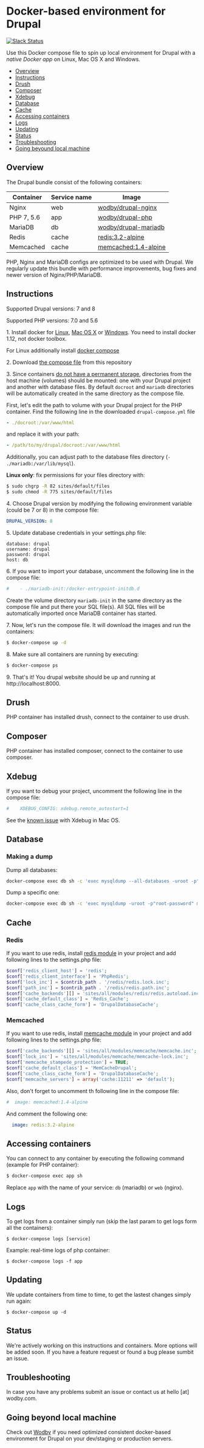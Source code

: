 # Docker-based environment for Drupal

[![Slack Status](http://docker.org.ru/badge.svg)](http://docker.org.ru/)

Use this Docker compose file to spin up local environment for Drupal with a *native Docker app* on Linux, Mac OS X and Windows. 

* [Overview](#overview)
* [Instructions](#instructions)
* [Drush](#drush)
* [Composer](#composer)
* [Xdebug](#xdebug)
* [Database](#database)
* [Cache](#cache)
* [Accessing containers](#accessing-containers)
* [Logs](#logs)
* [Updating](#updating)
* [Status](#status)
* [Troubleshooting](#troubleshooting)
* [Going beyound local machine](#going-beyond-local-machine)

## Overview

The Drupal bundle consist of the following containers:

| Container | Service name | Image | 
| --------- | ------- | ----- |
| Nginx   | web | <a href="https://hub.docker.com/r/wodby/drupal-nginx/" target="_blank">wodby/drupal-nginx</a> |
| PHP 7, 5.6   | app | <a href="https://hub.docker.com/r/wodby/drupal-php/" target="_blank">wodby/drupal-php</a> |
| MariaDB | db  |<a href="https://hub.docker.com/r/wodby/drupal-mariadb/" target="_blank">wodby/drupal-mariadb</a> |
| Redis | cache  |<a href="https://hub.docker.com/_/redis/" target="_blank">redis:3.2-alpine</a> 
| Memcached | cache  |<a href="https://hub.docker.com/_/memcached/" target="_blank">memcached:1.4-alpine</a> |

PHP, Nginx and MariaDB configs are optimized to be used with Drupal. We regularly update this bundle with performance improvements, bug fixes and newer version of Nginx/PHP/MariaDB.

## Instructions 

Supported Drupal versions: 7 and 8

Supported PHP versions: 7.0 and 5.6

1\. Install docker for <a href="https://docs.docker.com/engine/installation/" target="_blank">Linux</a>, <a href="https://docs.docker.com/engine/installation/mac" target="_blank">Mac OS X</a> or <a href="https://docs.docker.com/engine/installation/windows" target="_blank">Windows</a>. You need to install docker 1.12, not docker toolbox. 

For Linux additionally install <a href="https://docs.docker.com/compose/install/" target="_blank">docker compose</a>

2\. Download <a href="https://raw.githubusercontent.com/Wodby/drupal-compose/master/docker-compose.yml" target="_blank">the compose file</a> from this repository

3\. Since containers <a href="https://docs.docker.com/engine/tutorials/dockervolumes/" target="_blank">do not have a permanent storage</a>, directories from the host machine (volumes) should be mounted: one with your Drupal project and another with database files. By default `docroot` and `mariadb` directories will be automatically created in the same directory as the compose file. 

First, let's edit the path to volume with your Drupal project for the PHP container. Find the following line in the downloaded `drupal-compose.yml` file
```yml
- ./docroot:/var/www/html
```

and replace it with your path:
```yml
- /path/to/my/drupal/docroot:/var/www/html
```

Additionally, you can adjust path to the database files directory (`- ./mariadb:/var/lib/mysql`). 

**Linux only**: fix permissions for your files directory with:
```bash
$ sudo chgrp -R 82 sites/default/files
$ sudo chmod -R 775 sites/default/files
```

4\. Choose Drupal version by modifying the following environment variable (could be 7 or 8) in the compose file:
```yml
DRUPAL_VERSION: 8
```

5\. Update database credentials in your settings.php file:
```
database: drupal
username: drupal
password: drupal
host: db
```

6\. If you want to import your database, uncomment the following line in the compose file:
```yml
#    - ./mariadb-init:/docker-entrypoint-initdb.d
```

Create the volume directory `mariadb-init` in the same directory as the compose file and put there your SQL file(s). All SQL files will be automatically imported once MariaDB container has started.

7\. Now, let's run the compose file. It will download the images and run the containers:
```bash
$ docker-compose up -d
```

8\. Make sure all containers are running by executing:

```bash
$ docker-compose ps
```

9\. That's it! You drupal website should be up and running at http://localhost:8000. 

## Drush

PHP container has installed drush, connect to the container to use drush.

## Composer

PHP container has installed composer, connect to the container to use composer.

## Xdebug

If you want to debug your project, uncomment the following line in the compose file:

```yml
#    XDEBUG_CONFIG: xdebug.remote_autostart=1
```

See the <a href="https://github.com/Wodby/drupal-php/issues/1" target="_blank">known issue</a> with Xdebug in Mac OS.

## Database

### Making a dump

Dump all databases:

```bash
docker-compose exec db sh -c 'exec mysqldump --all-databases -uroot -p"root-password"' > databases.sql
```

Dump a specific one:

```bash
docker-compose exec db sh -c 'exec mysqldump -uroot -p"root-password" my-db' > my-db.sql
```

## Cache

### Redis

If you want to use redis, install <a href="https://www.drupal.org/project/redis" target="_blank">redis module</a> in your project and add following lines to the settings.php file:

```php
$conf['redis_client_host'] = 'redis';
$conf['redis_client_interface'] = 'PhpRedis';
$conf['lock_inc'] = $contrib_path . '/redis/redis.lock.inc';
$conf['path_inc'] = $contrib_path . '/redis/redis.path.inc';
$conf['cache_backends'][] = 'sites/all/modules/redis/redis.autoload.inc';
$conf['cache_default_class'] = 'Redis_Cache';
$conf['cache_class_cache_form'] = 'DrupalDatabaseCache';
```

### Memcached

If you want to use redis, install <a href="https://www.drupal.org/project/memcache" target="_blank">memcache module</a> in your project and add following lines to the settings.php file:

```php
$conf['cache_backends'][] = 'sites/all/modules/memcache/memcache.inc';
$conf['lock_inc'] = 'sites/all/modules/memcache/memcache-lock.inc';
$conf['memcache_stampede_protection'] = TRUE;
$conf['cache_default_class'] = 'MemCacheDrupal';
$conf['cache_class_cache_form'] = 'DrupalDatabaseCache';
$conf['memcache_servers'] = array('cache:11211' => 'default');
```

Also, don't forget to uncomment th following line in the compose file:

```yml
#  image: memcached:1.4-alpine
```

And comment the following one:

```yml
  image: redis:3.2-alpine
```

## Accessing containers

You can connect to any container by executing the following command (example for PHP container):
```bash
$ docker-compose exec app sh
```

Replace `app` with the name of your service: `db` (mariadb) or `web` (nginx).

## Logs

To get logs from a container simply run (skip the last param to get logs form all the containers):
```
$ docker-compose logs [service]
```

Example: real-time logs of php container:
```
$ docker-compose logs -f app
```

## Updating

We update containers from time to time, to get the lastest changes simply run again:
```
$ docker-compose up -d
```

## Status

We're actively working on this instructions and containers. More options will be added soon. If you have a feature request or found a bug please sumbit an issue.

## Troubleshooting

In case you have any problems submit an issue or contact us at hello [at] wodby.com.

## Going beyond local machine

Check out <a href="https://wodby.com" target="_blank">Wodby</a> if you need optimized consistent docker-based environment for Drupal on your dev/staging or production servers. 
